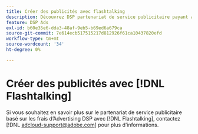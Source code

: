```yaml
---
title: Créer des publicités avec flashtalking
description: Découvrez DSP partenariat de service publicitaire payant avec Flashtalking.
feature: DSP Ads
exl-id: b60e35e6-dda3-48af-9eb5-b69ed6a679ca
source-git-commit: 7e614ecb517515217d812926f61ca10437820efd
workflow-type: tm+mt
source-wordcount: '34'
ht-degree: 0%

---
```


# Créer des publicités avec [!DNL Flashtalking]

Si vous souhaitez en savoir plus sur le partenariat de service publicitaire basé sur les frais d’Advertising DSP avec [!DNL Flashtalking], contactez [!DNL adcloud-support@adobe.com] pour plus d’informations.

